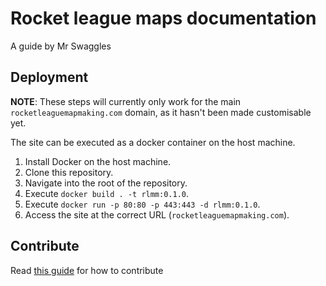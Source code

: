 # Rocket league maps documentation
A guide by Mr Swaggles

## Deployment
**NOTE**: These steps will currently only work for the main `rocketleaguemapmaking.com` domain, as it hasn't been made 
customisable yet.

The site can be executed as a docker container on the host machine.
1. Install Docker on the host machine.
2. Clone this repository.
3. Navigate into the root of the repository.
4. Execute `docker build . -t rlmm:0.1.0`.
5. Execute `docker run -p 80:80 -p 443:443 -d rlmm:0.1.0`.
6. Access the site at the correct URL (`rocketleaguemapmaking.com`).

## Contribute
Read [this guide](./docs/menu/contribute) for how to contribute
